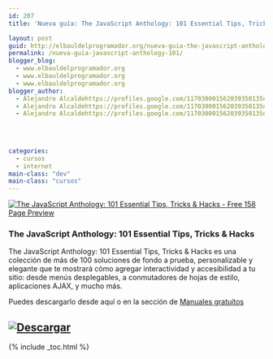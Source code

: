 ```yaml
---
id: 207
title: 'Nueva guía: The JavaScript Anthology: 101 Essential Tips, Tricks & Hacks'

layout: post
guid: http://elbauldelprogramador.org/nueva-guia-the-javascript-anthology-101-essential-tips-tricks-hacks/
permalink: /nueva-guia-javascript-anthology-101/
blogger_blog:
  - www.elbauldelprogramador.org
  - www.elbauldelprogramador.org
  - www.elbauldelprogramador.org
blogger_author:
  - Alejandro Alcaldehttps://profiles.google.com/117030001562039350135noreply@blogger.com
  - Alejandro Alcaldehttps://profiles.google.com/117030001562039350135noreply@blogger.com
  - Alejandro Alcaldehttps://profiles.google.com/117030001562039350135noreply@blogger.com

  
  
  
categories:
  - cursos
  - internet
main-class: "dev"
main-class: "cursos"
---
```

[![The JavaScript Anthology: 101 Essential Tips, Tricks & Hacks - Free 158 Page Preview][1]][2]

### The JavaScript Anthology: 101 Essential Tips, Tricks & Hacks

The JavaScript Anthology: 101 Essential Tips, Tricks & Hacks es una colección de más de 100 soluciones de fondo a prueba, personalizable y elegante que te mostrará cómo agregar interactividad y accesibilidad a tu sitio: desde menús desplegables, a conmutadores de hojas de estilo, aplicaciones AJAX, y mucho más.

Puedes descargarlo desde aquí o en la sección de [Manuales gratuítos][3]

## [![Descargar][4]][2]



 [1]: http://img.tradepub.com/free/w_sitb04/assets/img/w_sitb04c.gif "The JavaScript Anthology: 101 Essential Tips, Tricks & Hacks - Free 158 Page Preview"
 [2]: http://elbauldelprogramador.tradepub.com/c/pubRD.mpl?sr=oc&_t=oc:&pc=w_sitb04/prgm.cgi/
 [3]: http://bashyc.blogspot.com/p/guias-gratuitas.html
 [4]: http://lh5.googleusercontent.com/-3xNROQvUyLw/Tez0xVWLW1I/AAAAAAAAAkc/3Gx7eUaLwxU/s288/descargar.png

{% include _toc.html %}
